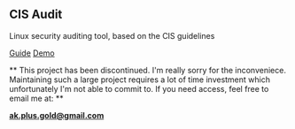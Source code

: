 ## CIS Audit

Linux security auditing tool, based on the CIS guidelines

[Guide](https://docs.google.com/document/d/1QxvkZuOQgwzyXdA9Nb6aITuvz7C9jZZgF5fZL_271ow/edit?usp=sharing)
[Demo](https://www.dropbox.com/scl/fi/rtc4mgs4a2avlx849x6od/cis_presentation_demo.mp4?rlkey=babrafdsn52vm5u206y2z09w2&dl=0)

** This project has been discontinued. I'm really sorry for the inconveniece. 
Maintaining such a large project requires a lot of time investment which unfortunately 
I'm not able to commit to. If you need access, feel free to email me at: **

<span style="color:green;font-weight:bold">ak.plus.gold@gmail.com</span>
